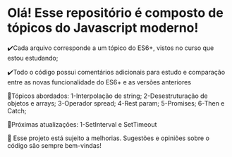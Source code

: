 <h1>Olá! Esse repositório é composto de tópicos do Javascript moderno!</h1>

✔️Cada arquivo corresponde a um tópico do ES6+, vistos no curso que estou estudando;

✔️Todo o código possui comentários adicionais para estudo e comparação entre as novas funcionalidade do ES6+ e as versões anteriores

📝Tópicos abordados:
    1-Interpolação de string; 
    2-Desestruturação de objetos e arrays; 
    3-Operador spread;
    4-Rest param;
    5-Promises;
    6-Then e Catch;

📝Próximas atualizações:
    1-SetInterval e SetTimeout
    

🌱 Esse projeto está sujeito a melhorias. Sugestões e opiniões sobre o código são sempre bem-vindas!
